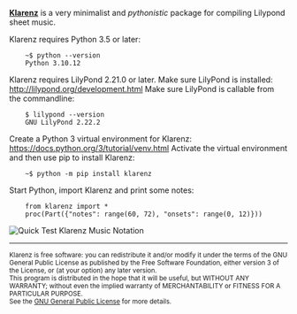 
[__Klarenz__](https://en.wikipedia.org/wiki/Clarence_Barlow) is a very minimalist and _pythonistic_ package for compiling Lilypond sheet music.

Klarenz requires Python 3.5 or later:

```
    ~$ python --version
    Python 3.10.12
```

Klarenz requires LilyPond 2.21.0 or later.
Make sure LilyPond is installed: http://lilypond.org/development.html
Make sure LilyPond is callable from the commandline:

```
    $ lilypond --version
    GNU LilyPond 2.22.2
```

Create a Python 3 virtual environment for Klarenz: https://docs.python.org/3/tutorial/venv.html
Activate the virtual environment and then use pip to install Klarenz:

```
    ~$ python -m pip install klarenz
```

Start Python, import Klarenz and print some notes:


```
    from klarenz import *
    proc(Part({"notes": range(60, 72), "onsets": range(0, 12)}))
```


![Quick Test Klarenz Music Notation](docs/readme-example.jpg)




- - -
<small>Klarenz is free software: you can redistribute it and/or modify it under the terms of the GNU General Public License as published by the Free Software Foundation, either version 3 of the License, or (at your option) any later version.<br>
This program is distributed in the hope that it will be useful, but WITHOUT ANY WARRANTY; without even the implied warranty of MERCHANTABILITY or FITNESS FOR A PARTICULAR PURPOSE.<br>
See the [GNU General Public License](http://www.gnu.org/licenses/) for more details.</small>
